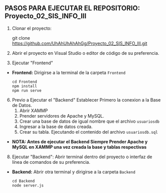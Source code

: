 ## PASOS PARA EJECUTAR EL REPOSITORIO: Proyecto_02_SIS_INFO_III

1. Clonar el proyecto:

   git clone https://github.com/UhAhUhAhAhGg/Proyecto_02_SIS_INFO_III.git

3. Abrir el proyecto en Visual Studio o editor de código de su preferencia.
4. Ejecutar "Frontend"

- **Frontend:** Dirigirse a la terminal de la carpeta `Frontend`  
  ```
  cd Frontend
  npm install
  npm run serve
  ```
6. Previo a Ejecutar el "Backend" Establecer Primero la conexion a la Base de Datos.
   1. Abrir XAMMP
   2. Prender servidores de Apache y MySQL.
   3. Crear una base de datos de igual nombre que el archivo `usuariosdb`
   4. Ingresar a la base de datos creada.
   5. Crear su tabla. Ejecutando el contenido del archivo `usuariosdb.sql`


- **NOTA: Antes de ejecutar el Backend Siempre Prender Apache y MySQL en XAMMP una vez creada la base y tablas respectivas**

  
8. Ejecutar "Backend": Abrir terminal dentro del proyecto o interfaz de línea de comandos de su preferencia.

- **Backend:** Abrir otra terminal y dirigirse a la carpeta `Backend`  
  ```
  cd Backend
  node server.js
  ```
